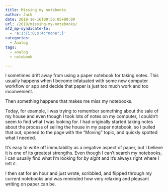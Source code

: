 ```yaml
---
title: Missing my notebooks
author: Jack
date: 2018-10-16T00:56:05+00:00
url: /2018/missing-my-notebooks/
mf2_mp-syndicate-to:
  - 'a:1:{i:0;s:4:"none";}'
categories:
  - Analog
tags:
  - analog
  - notebook

---
```

I sometimes drift away from using a paper notebook for taking notes. This usually happens when I become infatuated with some new computer workflow or app and decide that paper is just too much work and too inconvenient.

Then something happens that makes me miss my notebooks. 

Today, for example, I was trying to remember something about the sale of my house and even though I took lots of notes on my computer, I couldn&#8217;t seem to find what I was looking for. I had originally started taking notes about the process of selling the house in my paper notebook, so I pulled that out, opened to the page with the &#8220;Moving&#8221; topic, and quickly spotted what I needed.

It&#8217;s easy to write off immutability as a negative aspect of paper, but I believe it is one of its greatest strengths. Even though I can&#8217;t search my notebooks, I can usually find what I&#8217;m looking for&nbsp;_by sight_&nbsp;and it&#8217;s always right where I left it.

I then sat for an hour and just wrote, scribbled, and flipped through my current notebooks and was reminded how very relaxing and pleasant writing on paper can be.